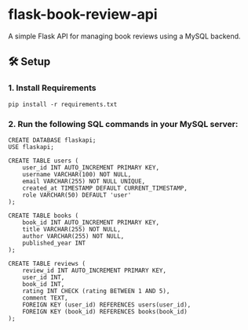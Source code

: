 # flask-book-review-api
A simple Flask API for managing book reviews using a MySQL backend.

## 🛠️ Setup

### 1. Install Requirements

```
pip install -r requirements.txt
```

### 2. Run the following SQL commands in your MySQL server: 

```
CREATE DATABASE flaskapi;
USE flaskapi;

CREATE TABLE users (
    user_id INT AUTO_INCREMENT PRIMARY KEY,
    username VARCHAR(100) NOT NULL,
    email VARCHAR(255) NOT NULL UNIQUE,
    created_at TIMESTAMP DEFAULT CURRENT_TIMESTAMP,
    role VARCHAR(50) DEFAULT 'user'
);

CREATE TABLE books (
    book_id INT AUTO_INCREMENT PRIMARY KEY,
    title VARCHAR(255) NOT NULL,
    author VARCHAR(255) NOT NULL,
    published_year INT
);

CREATE TABLE reviews (
    review_id INT AUTO_INCREMENT PRIMARY KEY,
    user_id INT,
    book_id INT,
    rating INT CHECK (rating BETWEEN 1 AND 5),
    comment TEXT,
    FOREIGN KEY (user_id) REFERENCES users(user_id),
    FOREIGN KEY (book_id) REFERENCES books(book_id)
);

```

